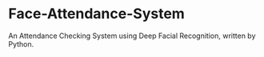 # Face-Attendance-System
An Attendance Checking System using Deep Facial Recognition, written by Python.
